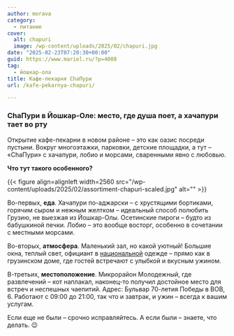 ```yaml
---
author: morava
category:
  - питание
cover:
  alt: chapuri
  image: /wp-content/uploads/2025/02/chapuri.jpg
date: "2025-02-23T07:20:30+00:00"
guid: https://www.mariel.ru/?p=4008
tag:
  - йошкар-ола
title: Кафе-пекарня ChaПури
url: /kafe-pekarnya-chapuri/

---
```

### **ChaПури в Йошкар-Оле: место, где душа поет, а хачапури тает во рту**

Открытие кафе-пекарни в новом районе – это как оазис посреди пустыни. Вокруг многоэтажки, парковки, детские площадки, а тут – «ChaПури» с хачапури, лобио и морсами, сваренными явно с любовью.

**Что тут такого особенного?**

{{< figure align=alignleft width=2560 src="/wp-content/uploads/2025/02/assortiment-chapuri-scaled.jpg" alt="" >}}

Во-первых, **еда**. Хачапури по-аджарски – с хрустящими бортиками, горячим сыром и нежным желтком – идеальный способ полюбить Грузию, не выезжая из Йошкар-Олы. Осетинские пироги – будто из бабушкиной печки. Лобио – это вообще восторг, особенно в сочетании с местными морсами.

Во-вторых, **атмосфера**. Маленький зал, но какой уютный! Большие окна, теплый свет, официант в [национальной](/elenpriv/) одежде – прямо как в грузинском доме, где гостей встречают с улыбкой и вкусным ужином.

В-третьих, **местоположение**. Микрорайон Молодежный, где развлечений – кот наплакал, наконец-то получил достойное место для встреч и неспешных чаепитий. Адрес: Бульвар 70-летия Победы в ВОВ, 6. Работают с 09:00 до 21:00, так что и завтрак, и ужин – всегда к вашим услугам.

Если еще не были – срочно исправляйтесь. А если были – знаете, что делать. 😉
